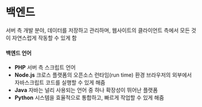 # 백엔드

서버 측 개발 분야, 데이터를 저장하고 관리하며, 웹사이트의 클라이언트 측에서 모든 것이 자연스럽게 작동할 수 있게 함

#### 백엔드 언어

- **PHP**
  서버 측 스크립트 언어
- **Node.js**
  크로스 플랫폼의 오픈소스 런타임(run time) 환경
  브라우저의 외부에서 자바스크립트 코드를 실행할 수 있게 해줌
- **Java**
  자바는 널리 사용되는 언어 중 하나
  확장성이 뛰어난 플랫폼
- **Python**
  시스템을 효율적으로 통합하고, 빠르게 작업할 수 있게 해줌